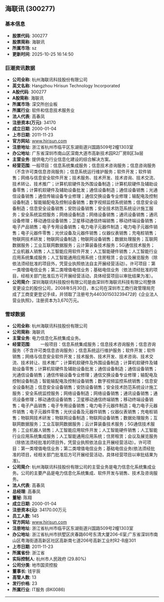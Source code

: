 ## 海联讯 (300277)

### 基本信息

- **股票代码**: 300277
- **股票简称**: 海联讯
- **所属市场**: sz
- **更新时间**: 2025-10-25 16:14:50

### 巨潮资讯数据

- **公司全称**: 杭州海联讯科技股份有限公司
- **英文名称**: Hangzhou Hirisun Technology Incorporated
- **A股代码**: 300277
- **A股简称**: 海联讯
- **所属市场**: 深交所创业板
- **所属行业**: 软件和信息技术服务业
- **法人代表**: 高春凤
- **注册资本(万元)**: 34170
- **成立日期**: 2000-01-04
- **上市日期**: 2011-11-23
- **官方网站**: www.hirisun.com
- **注册地址**: 浙江省杭州市临平区东湖街道兴国路509号2幢1303室
- **办公地址**: 广东省深圳市南山区深南大道市高新技术园R2厂房B区3a层
- **主营业务**: 提供电力行业信息化建设的综合解决方案。
- **经营范围**: 一般项目：信息系统集成服务；信息技术咨询服务；信息咨询服务（不含许可类信息咨询服务）；信息系统运行维护服务；软件开发；软件销售；网络与信息安全软件开发；技术服务、技术开发、技术咨询、技术交流、技术转让、技术推广；计算机软硬件及外围设备制造；计算机软硬件及辅助设备零售；计算机软硬件及辅助设备批发；通信设备制造；通信设备销售；光通信设备销售；通信传输设备专业修理；通信交换设备专业修理；输配电及控制设备制造；智能输配电及控制设备销售；数字视频监控系统销售；信息安全设备制造；信息安全设备销售；安防设备销售；安全技术防范系统设计施工服务；安全系统监控服务；网络设备制造；网络设备销售；通讯设备销售；通讯设备修理；移动通信设备销售；卫星移动通信终端销售；移动终端设备销售；电子产品销售；电子专用设备销售；电力电子元器件制造；电力电子元器件销售；电子元器件零售；光伏设备及元器件销售；仪器仪表销售；充电桩销售；物联网技术研发；物联网设备制造；物联网设备销售；数据处理服务；互联网数据服务；工业互联网数据服务；云计算装备技术服务；5G通信技术服务；工业机器人销售；人工智能应用软件开发；人工智能硬件销售；人工智能行业应用系统集成服务；人工智能通用应用系统；住房租赁；会议及展览服务（除依法须经批准的项目外，凭营业执照依法自主开展经营活动）。许可项目：第一类增值电信业务；第二类增值电信业务；基础电信业务（依法须经批准的项目，经相关部门批准后方可开展经营活动，具体经营项目以审批结果为准）。
- **公司简介**: 深圳海联讯科技股份有限公司是由深圳市海联讯科技有限公司整体变更设立的股份公司，2008年5月30日，本公司在深圳市工商行政管理局完成了工商变更登记手续，并领取了注册号为440301503239472的《企业法人营业执照》，注册资本为3,670万元。

### 雪球数据

- **公司全称**: 杭州海联讯科技股份有限公司
- **公司简称**: 海联讯
- **主营业务**: 电力信息化系统集成业务。
- **经营范围**: 　　一般项目：信息系统集成服务；信息技术咨询服务；信息咨询服务（不含许可类信息咨询服务）；信息系统运行维护服务；软件开发；软件销售；网络与信息安全软件开发；技术服务、技术开发、技术咨询、技术交流、技术转让、技术推广；计算机软硬件及外围设备制造；计算机软硬件及辅助设备零售；计算机软硬件及辅助设备批发；通信设备制造；通信设备销售；光通信设备销售；通信传输设备专业修理；通信交换设备专业修理；输配电及控制设备制造；智能输配电及控制设备销售；数字视频监控系统销售；信息安全设备制造；信息安全设备销售；安防设备销售；安全技术防范系统设计施工服务；安全系统监控服务；网络设备制造；网络设备销售；通讯设备销售；通讯设备修理；移动通信设备销售；卫星移动通信终端销售；移动终端设备销售；电子产品销售；电子专用设备销售；电力电子元器件制造；电力电子元器件销售；电子元器件零售；光伏设备及元器件销售；仪器仪表销售；充电桩销售；物联网技术研发；物联网设备制造；物联网设备销售；数据处理服务；互联网数据服务；工业互联网数据服务；云计算装备技术服务；5G通信技术服务；工业机器人销售；人工智能应用软件开发；人工智能硬件销售；人工智能行业应用系统集成服务；人工智能通用应用系统；住房租赁；会议及展览服务（除依法须经批准的项目外，凭营业执照依法自主开展经营活动）。许可项目：第一类增值电信业务；第二类增值电信业务；基础电信业务(依法须经批准的项目，经相关部门批准后方可开展经营活动，具体经营项目以审批结果为准)。
- **公司简介**: 杭州海联讯科技股份有限公司的主营业务是电力信息化系统集成业务。公司的主要产品是电力信息化系统集成、软件开发与销售、技术及咨询服务。
- **法人代表**: 高春凤
- **总经理**: 高春凤
- **董秘**: 陈翔
- **成立日期**: 2000-01-04
- **注册资本(元)**: 34170.00万元
- **员工人数**: 145
- **官方网站**: www.hirisun.com
- **注册地址**: 浙江省杭州市临平区东湖街道兴国路509号2幢1303室
- **办公地址**: 浙江省杭州市拱墅区庆春路60号东清大厦206-6室;广东省深圳市南山区粤海街道高新区社区高新南七道206号高新工业村R2-B座301
- **上市日期**: 2011-11-23
- **所属省份**: 浙江省
- **实际控制人**: 杭州市人民政府 (29.80%)
- **公司分类**: 地市国资控股
- **董事长**: 钱宇辰
- **高管人数**: 13
- **发行价格**: 23
- **所属行业**: IT服务 (BK0086)

---